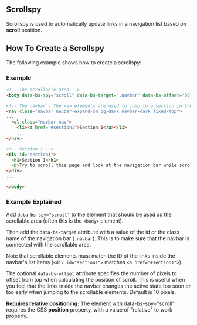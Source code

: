 ## Scrollspy

Scrollspy is used to automatically update links in a navigation list based on **scroll** position.

## How To Create a Scrollspy

The following example shows how to create a scrollspy:

### Example
```html
<!-- The scrollable area -->
<body data-bs-spy="scroll" data-bs-target=".navbar" data-bs-offset="50">

<!-- The navbar - The <a> elements are used to jump to a section in the scrollable area -->
<nav class="navbar navbar-expand-sm bg-dark navbar-dark fixed-top">
...
  <ul class="navbar-nav">
    <li><a href="#section1">Section 1</a></li>
    ...
</nav>

<!-- Section 1 -->
<div id="section1">
  <h1>Section 1</h1>
  <p>Try to scroll this page and look at the navigation bar while scrolling!</p>
</div>
...

</body>
```

### Example Explained

Add `data-bs-spy="scroll"` to the element that should be used as the scrollable area (often this is the `<body>` element).

Then add the `data-bs-target` attribute with a value of the id or the class name of the navigation bar (`.navbar`). This is to make sure that the navbar is connected with the scrollable area.

Note that scrollable elements must match the ID of the links inside the navbar's list items (`<div id="section1">` matches `<a href="#section1">`).

The optional `data-bs-offset` attribute specifies the number of pixels to offset from top when calculating the position of scroll. This is useful when you feel that the links inside the navbar changes the active state too soon or too early when jumping to the scrollable elements. Default is 10 pixels.

**Requires relative positioning:** The element with data-bs-spy="scroll" requires the CSS **position** property, with a value of "relative" to work properly.